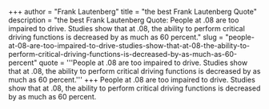 +++
author = "Frank Lautenberg"
title = "the best Frank Lautenberg Quote"
description = "the best Frank Lautenberg Quote: People at .08 are too impaired to drive. Studies show that at .08, the ability to perform critical driving functions is decreased by as much as 60 percent."
slug = "people-at-08-are-too-impaired-to-drive-studies-show-that-at-08-the-ability-to-perform-critical-driving-functions-is-decreased-by-as-much-as-60-percent"
quote = '''People at .08 are too impaired to drive. Studies show that at .08, the ability to perform critical driving functions is decreased by as much as 60 percent.'''
+++
People at .08 are too impaired to drive. Studies show that at .08, the ability to perform critical driving functions is decreased by as much as 60 percent.
